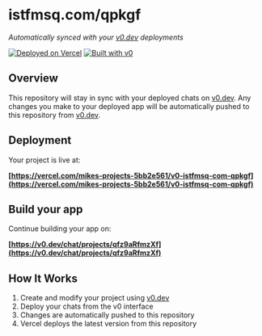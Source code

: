 # istfmsq.com/qpkgf

*Automatically synced with your [v0.dev](https://v0.dev) deployments*

[![Deployed on Vercel](https://img.shields.io/badge/Deployed%20on-Vercel-black?style=for-the-badge&logo=vercel)](https://vercel.com/mikes-projects-5bb2e561/v0-istfmsq-com-qpkgf)
[![Built with v0](https://img.shields.io/badge/Built%20with-v0.dev-black?style=for-the-badge)](https://v0.dev/chat/projects/qfz9aRfmzXf)

## Overview

This repository will stay in sync with your deployed chats on [v0.dev](https://v0.dev).
Any changes you make to your deployed app will be automatically pushed to this repository from [v0.dev](https://v0.dev).

## Deployment

Your project is live at:

**[https://vercel.com/mikes-projects-5bb2e561/v0-istfmsq-com-qpkgf](https://vercel.com/mikes-projects-5bb2e561/v0-istfmsq-com-qpkgf)**

## Build your app

Continue building your app on:

**[https://v0.dev/chat/projects/qfz9aRfmzXf](https://v0.dev/chat/projects/qfz9aRfmzXf)**

## How It Works

1. Create and modify your project using [v0.dev](https://v0.dev)
2. Deploy your chats from the v0 interface
3. Changes are automatically pushed to this repository
4. Vercel deploys the latest version from this repository